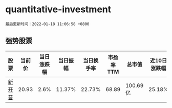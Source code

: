 # quantitative-investment

`最后更新时间：2022-01-18 11:06:58 +0800`

## 强势股票

|股票|当前价|当日涨跌幅|当日振幅|当日换手率|市盈率TTM|总市值|近10日涨跌幅|
|----|----|----|----|----|----|----|----|
|[新开普](https://xueqiu.com/S/SZ300248)|20.93|2.6%|11.37%|22.73%|68.89|100.69亿|25.18%|
